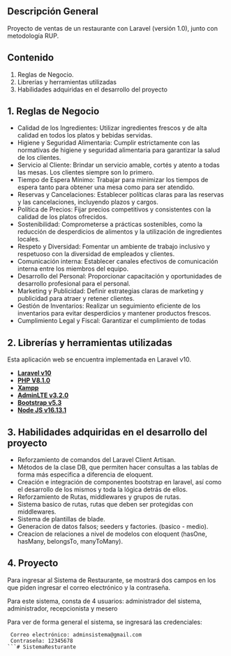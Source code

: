 
## Descripción General

Proyecto de ventas de un restaurante con Laravel (versión 1.0), junto con metodología RUP.

## Contenido

1. Reglas de Negocio.
2. Librerías y herramientas utilizadas
3. Habilidades adquiridas en el desarrollo del proyecto

## 1. Reglas de Negocio

-	Calidad de los Ingredientes: Utilizar ingredientes frescos y de alta calidad en todos los platos y bebidas servidas.
-	Higiene y Seguridad Alimentaria: Cumplir estrictamente con las normativas de higiene y seguridad alimentaria para garantizar la salud de los clientes.
-	Servicio al Cliente: Brindar un servicio amable, cortés y atento a todas las mesas. Los clientes siempre son lo primero.
-	Tiempo de Espera Mínimo: Trabajar para minimizar los tiempos de espera tanto para obtener una mesa como para ser atendido.
-	Reservas y Cancelaciones: Establecer políticas claras para las reservas y las cancelaciones, incluyendo plazos y cargos.
-	Política de Precios: Fijar precios competitivos y consistentes con la calidad de los platos ofrecidos.
-	Sostenibilidad: Comprometerse a prácticas sostenibles, como la reducción de desperdicios de alimentos y la utilización de ingredientes locales.
-	Respeto y Diversidad: Fomentar un ambiente de trabajo inclusivo y respetuoso con la diversidad de empleados y clientes.
-	Comunicación interna: Establecer canales efectivos de comunicación interna entre los miembros del equipo.
-	Desarrollo del Personal: Proporcionar capacitación y oportunidades de desarrollo profesional para el personal.
-	Marketing y Publicidad: Definir estrategias claras de marketing y publicidad para atraer y retener clientes.
-	Gestión de Inventarios: Realizar un seguimiento eficiente de los inventarios para evitar desperdicios y mantener productos frescos.
-   Cumplimiento Legal y Fiscal: Garantizar el cumplimiento de todas

## 2. Librerías y herramientas utilizadas
Esta aplicación web se encuentra implementada en Laravel v10.

- **[Laravel v10](https://laravel.com/docs/10.x/routing)**
- **[PHP V8.1.0](https://getcomposer.org/)**
- **[Xampp](https://www.apachefriends.org/es/download.html)**
- **[AdminLTE v3.2.0](https://adminlte.io)**
- **[Bootstrap v5.3](https://getbootstrap.com/docs/5.3/getting-started/introduction/)**
- **[Node JS v16.13.1](https://www.npackd.org/p/org.nodejs.NodeJS64/16.13.1)**

## 3. Habilidades adquiridas en el desarrollo del proyecto

-	Reforzamiento de comandos del Laravel Client Artisan.
-	Métodos de la clase DB, que permiten hacer consultas a las tablas de forma más especifica a diferencia de eloquent.
-	Creación e integración de componentes bootstrap en laravel, así como el desarrollo de los mismos y toda la lógica detrás de ellos.
-	Reforzamiento de Rutas, middlewares y grupos de rutas.
-	Sistema basico de rutas, rutas que deben ser protegidas con middlewares.
-	Sistema de plantillas de blade.
-	Generacion de datos falsos; seeders y factories. (basico - medio).
-	Creacion de relaciones a nivel de modelos con eloquent (hasOne, hasMany, belongsTo, manyToMany).

## 4. Proyecto
Para ingresar al Sistema de Restaurante, se mostrará dos campos en los que piden ingresar el correo electrónico
y la contraseña.

Para este sistema, consta de 4 usuarios: administrador del sistema, administrador, recepcionista y mesero

Para ver de forma general el sistema, se ingresará las credenciales:

```
 Correo electrónico: adminsistema@gmail.com
 Contraseña: 12345678
```# SistemaResturante
